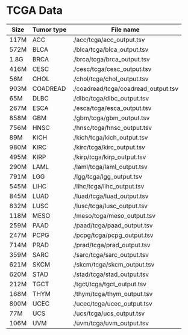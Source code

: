 # TCGA Data

Size | Tumor type | File name
------|-----------|--------------
117M	| ACC | ./acc/tcga/acc_output.tsv
572M	| BLCA | ./blca/tcga/blca_output.tsv
1.8G	| BRCA | ./brca/tcga/brca_output.tsv
416M	| CESC | ./cesc/tcga/cesc_output.tsv
56M	| CHOL | ./chol/tcga/chol_output.tsv
903M	| COADREAD | ./coadread/tcga/coadread_output.tsv
65M	| DLBC | ./dlbc/tcga/dlbc_output.tsv
267M	| ESCA | ./esca/tcga/esca_output.tsv
858M	| GBM | ./gbm/tcga/gbm_output.tsv
756M	| HNSC | ./hnsc/tcga/hnsc_output.tsv
89M	| KICH | ./kich/tcga/kich_output.tsv
980M	| KIRC | ./kirc/tcga/kirc_output.tsv
495M	| KIRP | ./kirp/tcga/kirp_output.tsv
290M	| LAML | ./laml/tcga/laml_output.tsv
791M	| LGG | ./lgg/tcga/lgg_output.tsv
545M	| LIHC | ./lihc/tcga/lihc_output.tsv
845M	| LUAD | ./luad/tcga/luad_output.tsv
832M	| LUSC | ./lusc/tcga/lusc_output.tsv
118M	| MESO | ./meso/tcga/meso_output.tsv
259M	| PAAD | ./paad/tcga/paad_output.tsv
247M	| PCPG | ./pcpg/tcga/pcpg_output.tsv
714M	| PRAD | ./prad/tcga/prad_output.tsv
359M	| SARC | ./sarc/tcga/sarc_output.tsv
621M	| SKCM | ./skcm/tcga/skcm_output.tsv
620M	| STAD | ./stad/tcga/stad_output.tsv
212M	| TGCT | ./tgct/tcga/tgct_output.tsv
168M	| THYM | ./thym/tcga/thym_output.tsv
800M	| UCEC | ./ucec/tcga/ucec_output.tsv
77M	| UCS | ./ucs/tcga/ucs_output.tsv
106M	| UVM | ./uvm/tcga/uvm_output.tsv
